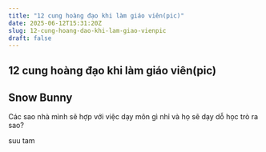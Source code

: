 ```yaml
---
title: "12 cung hoàng đạo khi làm giáo viên(pic)"
date: 2025-06-12T15:31:20Z
slug: 12-cung-hoang-dao-khi-lam-giao-vienpic
draft: false
---
```


## 12 cung hoàng đạo khi làm giáo viên(pic)

## Snow Bunny

Các sao nhà mình sẽ hợp với việc dạy môn gì nhỉ và họ sẽ dạy dỗ học trò ra sao?
 

 

 

 

 

 

 

 

 

 

 

 

 
suu tam